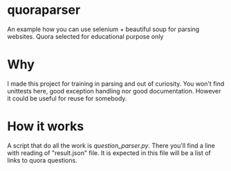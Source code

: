 # quoraparser
An example how you can use selenium + beautiful soup for parsing websites. Quora selected for educational purpose only

# Why
I made this project for training in parsing and out of curiosity. You won't find unittests here, good exception handling nor good documentation. However it could be useful for reuse for somebody.

# How it works
A script that do all the work is *question_parser.py*. There you'll find a line with reading of "result.json" file. It is expected in this file will be a list of links to quora questions. 
